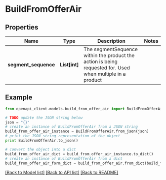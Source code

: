 # BuildFromOfferAir


## Properties
Name | Type | Description | Notes
------------ | ------------- | ------------- | -------------
**segment_sequence** | **List[int]** | The segmentSequence within the product the action is being requested for. Used when multiple in a product | 

## Example

```python
from openapi_client.models.build_from_offer_air import BuildFromOfferAir

# TODO update the JSON string below
json = "{}"
# create an instance of BuildFromOfferAir from a JSON string
build_from_offer_air_instance = BuildFromOfferAir.from_json(json)
# print the JSON string representation of the object
print BuildFromOfferAir.to_json()

# convert the object into a dict
build_from_offer_air_dict = build_from_offer_air_instance.to_dict()
# create an instance of BuildFromOfferAir from a dict
build_from_offer_air_form_dict = build_from_offer_air.from_dict(build_from_offer_air_dict)
```
[[Back to Model list]](../README.md#documentation-for-models) [[Back to API list]](../README.md#documentation-for-api-endpoints) [[Back to README]](../README.md)


